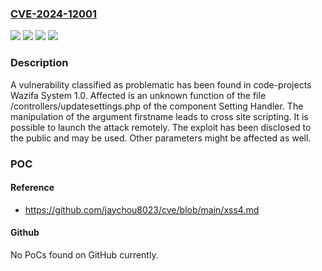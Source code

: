 ### [CVE-2024-12001](https://cve.mitre.org/cgi-bin/cvename.cgi?name=CVE-2024-12001)
![](https://img.shields.io/static/v1?label=Product&message=Wazifa%20System&color=blue)
![](https://img.shields.io/static/v1?label=Version&message=%3D%201.0%20&color=brighgreen)
![](https://img.shields.io/static/v1?label=Vulnerability&message=Code%20Injection&color=brighgreen)
![](https://img.shields.io/static/v1?label=Vulnerability&message=Cross%20Site%20Scripting&color=brighgreen)

### Description

A vulnerability classified as problematic has been found in code-projects Wazifa System 1.0. Affected is an unknown function of the file /controllers/updatesettings.php of the component Setting Handler. The manipulation of the argument firstname leads to cross site scripting. It is possible to launch the attack remotely. The exploit has been disclosed to the public and may be used. Other parameters might be affected as well.

### POC

#### Reference
- https://github.com/jaychou8023/cve/blob/main/xss4.md

#### Github
No PoCs found on GitHub currently.

